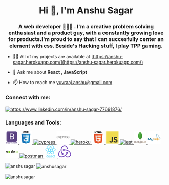 <h1 align="center">Hi 👋, I'm Anshu Sagar</h1>
<h3 align="center">A web developer 👨🏻‍💻 . I'm a creative problem solving enthusiast and a product guy, with a constantly growing love for products.I'm proud to say that I can succesfully center an element with css. Beside's Hacking stuff, I play TPP gaming.</h3>

- 👨‍💻 All of my projects are available at [https://anshu-sagar.herokuapp.com/](https://anshu-sagar.herokuapp.com/)

- 💬 Ask me about **React , JavaScript**

- 📫 How to reach me <a>yuvraaj.anshu@gmail.com</a>

<h3 align="left">Connect with me:</h3>
<p align="left">
<a href="https://linkedin.com/in/https://www.linkedin.com/in/anshu-sagar-77691876/" target="blank"><img align="center" src="https://img.icons8.com/cute-clipart/64/000000/linkedin.png" alt="https://www.linkedin.com/in/anshu-sagar-77691876/" height="40" width="40" /></a>
</p>

<h3 align="left">Languages and Tools:</h3>
<p align="left"> <a href="https://getbootstrap.com" target="_blank"> <img src="https://raw.githubusercontent.com/devicons/devicon/master/icons/bootstrap/bootstrap-plain-wordmark.svg" alt="bootstrap" width="40" height="40"/> </a> <a href="https://www.w3schools.com/css/" target="_blank"> <img src="https://raw.githubusercontent.com/devicons/devicon/master/icons/css3/css3-original-wordmark.svg" alt="css3" width="40" height="40"/> </a> <a href="https://www.cypress.io" target="_blank"> <img src="https://raw.githubusercontent.com/simple-icons/simple-icons/6e46ec1fc23b60c8fd0d2f2ff46db82e16dbd75f/icons/cypress.svg" alt="cypress" width="40" height="40"/> </a> <a href="https://expressjs.com" target="_blank"> <img src="https://raw.githubusercontent.com/devicons/devicon/master/icons/express/express-original-wordmark.svg" alt="express" width="40" height="40"/> </a> <a href="https://heroku.com" target="_blank"> <img src="https://www.vectorlogo.zone/logos/heroku/heroku-icon.svg" alt="heroku" width="40" height="40"/> </a> <a href="https://www.w3.org/html/" target="_blank"> <img src="https://raw.githubusercontent.com/devicons/devicon/master/icons/html5/html5-original-wordmark.svg" alt="html5" width="40" height="40"/> </a> <a href="https://developer.mozilla.org/en-US/docs/Web/JavaScript" target="_blank"> <img src="https://raw.githubusercontent.com/devicons/devicon/master/icons/javascript/javascript-original.svg" alt="javascript" width="40" height="40"/> </a> <a href="https://jestjs.io" target="_blank"> <img src="https://www.vectorlogo.zone/logos/jestjsio/jestjsio-icon.svg" alt="jest" width="40" height="40"/> </a> <a href="https://www.mongodb.com/" target="_blank"> <img src="https://raw.githubusercontent.com/devicons/devicon/master/icons/mongodb/mongodb-original-wordmark.svg" alt="mongodb" width="40" height="40"/> </a> <a href="https://www.mysql.com/" target="_blank"> <img src="https://raw.githubusercontent.com/devicons/devicon/master/icons/mysql/mysql-original-wordmark.svg" alt="mysql" width="40" height="40"/> </a> <a href="https://nodejs.org" target="_blank"> <img src="https://raw.githubusercontent.com/devicons/devicon/master/icons/nodejs/nodejs-original-wordmark.svg" alt="nodejs" width="40" height="40"/> </a> <a href="https://postman.com" target="_blank"> <img src="https://www.vectorlogo.zone/logos/getpostman/getpostman-icon.svg" alt="postman" width="40" height="40"/> </a> <a href="https://reactjs.org/" target="_blank"> <img src="https://raw.githubusercontent.com/devicons/devicon/master/icons/react/react-original-wordmark.svg" alt="react" width="40" height="40"/> </a> <a href="https://redux.js.org" target="_blank"> <img src="https://raw.githubusercontent.com/devicons/devicon/master/icons/redux/redux-original.svg" alt="redux" width="40" height="40"/> </a> </p>

<p><img align="left" src="https://github-readme-stats.vercel.app/api/top-langs?username=anshusagar&show_icons=true&locale=en&layout=compact" alt="anshusagar" /></p>

<p>&nbsp;<img align="center" src="https://github-readme-stats.vercel.app/api?username=anshusagar&show_icons=true&locale=en" alt="anshusagar" /></p>

<p><img align="center" src="https://github-readme-streak-stats.herokuapp.com/?user=anshusagar&" alt="anshusagar" /></p>

